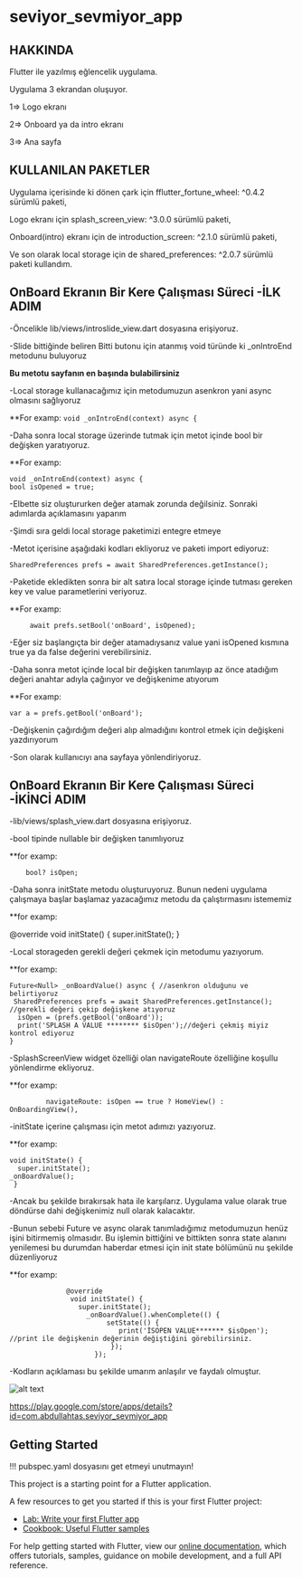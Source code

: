 # seviyor_sevmiyor_app

## HAKKINDA
Flutter ile yazılmış eğlencelik uygulama.

Uygulama 3 ekrandan oluşuyor. 

1=> Logo ekranı 

2=> Onboard ya da intro ekranı

3=> Ana sayfa

## KULLANILAN PAKETLER
Uygulama içerisinde ki dönen çark için fflutter_fortune_wheel: ^0.4.2 sürümlü paketi,

Logo ekranı için splash_screen_view: ^3.0.0 sürümlü paketi, 

Onboard(intro) ekranı için de introduction_screen: ^2.1.0 sürümlü paketi,

Ve son olarak local storage için de shared_preferences: ^2.0.7 sürümlü paketi kullandım.


## OnBoard Ekranın Bir Kere Çalışması Süreci -İLK ADIM

-Öncelikle lib/views/introslide_view.dart dosyasına erişiyoruz.

-Slide bittiğinde beliren Bitti butonu için atanmış void türünde ki _onIntroEnd metodunu buluyoruz

**Bu metotu sayfanın en başında bulabilirsiniz**

-Local storage kullanacağımız için metodumuzun asenkron yani async olmasını sağlıyoruz

 **For examp:
      ``` void _onIntroEnd(context) async { ```

-Daha sonra local storage üzerinde tutmak için metot içinde bool bir değişken yaratıyoruz. 

 **For examp:
 
    void _onIntroEnd(context) async {
    bool isOpened = true; 
    
-Elbette siz oluştururken değer atamak zorunda değilsiniz. Sonraki adımlarda açıklamasını yaparım

-Şimdi sıra geldi local storage paketimizi entegre etmeye

-Metot içerisine aşağıdaki kodları ekliyoruz ve paketi import ediyoruz:

    SharedPreferences prefs = await SharedPreferences.getInstance();
    
-Paketide ekledikten sonra bir alt satıra local storage içinde tutması gereken key ve value parametlerini veriyoruz. 

 **For examp:
    
         await prefs.setBool('onBoard', isOpened);
         
-Eğer siz başlangıçta bir değer atamadıysanız value yani isOpened kısmına true ya da false değerini verebilirsiniz.

-Daha sonra metot içinde local bir değişken tanımlayıp az önce atadığım değeri anahtar adıyla çağırıyor ve değişkenime atıyorum

  **For examp:
  
    var a = prefs.getBool('onBoard');
    
-Değişkenin çağırdığım değeri alıp almadığını kontrol etmek için değişkeni yazdırıyorum

-Son olarak kullanıcıyı ana sayfaya yönlendiriyoruz.

## OnBoard Ekranın Bir Kere Çalışması Süreci -İKİNCİ ADIM

-lib/views/splash_view.dart dosyasına erişiyoruz.

-bool tipinde nullable bir değişken tanımlıyoruz

  **for examp:
  
        bool? isOpen;
        
-Daha sonra initState metodu oluşturuyoruz. Bunun nedeni uygulama çalışmaya başlar başlamaz yazacağımız metodu da çalıştırmasını istememiz

   **for examp:
   
@override
  void initState() {
    super.initState();
   } 
   
   
-Local storageden gerekli değeri çekmek için metodumu yazıyorum. 

  **for examp:
  
    Future<Null> _onBoardValue() async { //asenkron olduğunu ve belirtiyoruz
     SharedPreferences prefs = await SharedPreferences.getInstance(); //gerekli değeri çekip değişkene atıyoruz
      isOpen = (prefs.getBool('onBoard'));
      print('SPLASH A VALUE ******** $isOpen');//değeri çekmiş miyiz kontrol ediyoruz
    }
  
 -SplashScreenView widget özelliği olan navigateRoute özelliğine koşullu yönlendirme ekliyoruz.
        
  **for examp:
  
             navigateRoute: isOpen == true ? HomeView() : OnBoardingView(),
  
-initState içerine çalışması için metot adımızı yazıyoruz. 
        
   **for examp:
   
  ```@override
  void initState() {
    super.initState();
  _onBoardValue();
   }
   ```
        
 -Ancak bu şekilde bırakırsak hata ile karşılarız. Uygulama value olarak true döndürse dahi değişkenimiz null olarak kalacaktır.
        
 -Bunun sebebi Future ve async olarak tanımladığımız metodumuzun henüz işini bitirmemiş olmasıdır. Bu işlemin bittiğini ve bittikten sonra
  state alanını yenilemesi bu durumdan haberdar etmesi için init state bölümünü nu şekilde düzenliyoruz
        
   **for examp:
   
                  @override
                   void initState() {
                     super.initState();
                       _onBoardValue().whenComplete(() {
                            setState(() {
                               print('İSOPEN VALUE******* $isOpen'); //print ile değişkenin değerinin değiştiğini görebilirsiniz.
                             });
                         });
                         
-Kodların açıklaması bu şekilde umarım anlaşılır ve faydalı olmuştur.
       
![alt text](https://www.freepnglogos.com/uploads/play-store-logo-png/play-store-logo-nisi-filters-australia-11.png)
       
https://play.google.com/store/apps/details?id=com.abdullahtas.seviyor_sevmiyor_app       

## Getting Started
  !!! pubspec.yaml dosyasını get etmeyi unutmayın!

This project is a starting point for a Flutter application.

A few resources to get you started if this is your first Flutter project:

- [Lab: Write your first Flutter app](https://flutter.dev/docs/get-started/codelab)
- [Cookbook: Useful Flutter samples](https://flutter.dev/docs/cookbook)

For help getting started with Flutter, view our
[online documentation](https://flutter.dev/docs), which offers tutorials,
samples, guidance on mobile development, and a full API reference.
